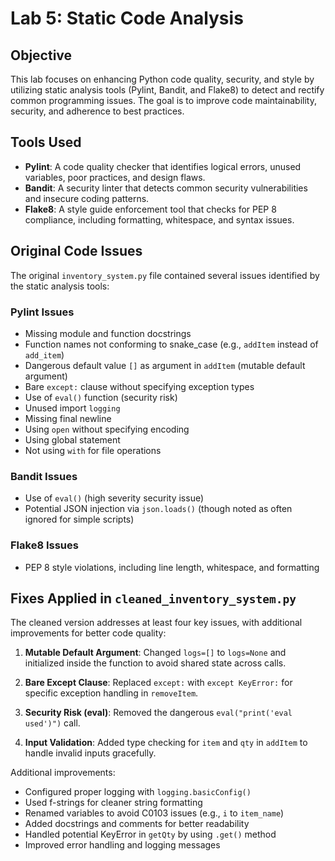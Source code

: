 # Lab 5: Static Code Analysis

## Objective
This lab focuses on enhancing Python code quality, security, and style by utilizing static analysis tools (Pylint, Bandit, and Flake8) to detect and rectify common programming issues. The goal is to improve code maintainability, security, and adherence to best practices.

## Tools Used
- **Pylint**: A code quality checker that identifies logical errors, unused variables, poor practices, and design flaws.
- **Bandit**: A security linter that detects common security vulnerabilities and insecure coding patterns.
- **Flake8**: A style guide enforcement tool that checks for PEP 8 compliance, including formatting, whitespace, and syntax issues.

## Original Code Issues
The original `inventory_system.py` file contained several issues identified by the static analysis tools:

### Pylint Issues
- Missing module and function docstrings
- Function names not conforming to snake_case (e.g., `addItem` instead of `add_item`)
- Dangerous default value `[]` as argument in `addItem` (mutable default argument)
- Bare `except:` clause without specifying exception types
- Use of `eval()` function (security risk)
- Unused import `logging`
- Missing final newline
- Using `open` without specifying encoding
- Using global statement
- Not using `with` for file operations

### Bandit Issues
- Use of `eval()` (high severity security issue)
- Potential JSON injection via `json.loads()` (though noted as often ignored for simple scripts)

### Flake8 Issues
- PEP 8 style violations, including line length, whitespace, and formatting

## Fixes Applied in `cleaned_inventory_system.py`
The cleaned version addresses at least four key issues, with additional improvements for better code quality:

1. **Mutable Default Argument**: Changed `logs=[]` to `logs=None` and initialized inside the function to avoid shared state across calls.

2. **Bare Except Clause**: Replaced `except:` with `except KeyError:` for specific exception handling in `removeItem`.

3. **Security Risk (eval)**: Removed the dangerous `eval("print('eval used')")` call.

4. **Input Validation**: Added type checking for `item` and `qty` in `addItem` to handle invalid inputs gracefully.

Additional improvements:
- Configured proper logging with `logging.basicConfig()`
- Used f-strings for cleaner string formatting
- Renamed variables to avoid C0103 issues (e.g., `i` to `item_name`)
- Added docstrings and comments for better readability
- Handled potential KeyError in `getQty` by using `.get()` method
- Improved error handling and logging messages

